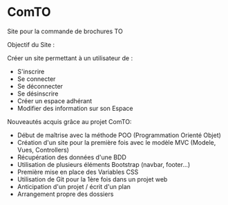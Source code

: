 # ComTO
Site pour la commande de brochures TO

Objectif du Site :

Créer un site permettant à un utilisateur de :

- S'inscrire
- Se connecter 
- Se déconnecter
- Se désinscrire
- Créer un espace adhérant 
- Modifier des information sur son Espace




Nouveautés acquis grâce au projet ComTO:

- Début de maîtrise avec la méthode POO (Programmation Orienté Objet) 
- Création d'un site pour la première fois avec le modèle MVC (Modele, Vues, Controllers)
- Récupération des données d'une BDD
- Utilisation de plusieurs éléments Bootstrap (navbar, footer...)
- Première mise en place des Variables CSS
- Utilisation de Git pour la 1ère fois dans un projet web
- Anticipation d'un projet / écrit d'un plan
- Arrangement propre des dossiers

